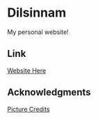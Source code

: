 # Dilsinnam
My personal website!
## Link
[Website Here](https://dilsinnam.vercel.app/)
## Acknowledgments
[Picture Credits](https://unsplash.com/@jasonortego)
